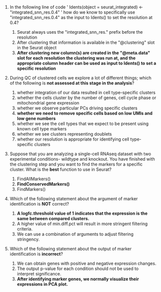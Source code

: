1. In the following line of code ' Idents(object = seurat_integrated) <- "integrated_snn_res.0.4" ' how do we know to specifically use "integrated_snn_res.0.4" as the input to Idents() to set the resolution at 0.4?
    1. Seurat always uses the "integrated_snn_res." prefix before the resolution
    1. After clustering that information is available in the "@clustering" slot in the Seurat object
    1. **After clustering new column(s) are created in the "@meta.data" slot for each resolution the clustering was run at, and the appropriate column header can be used as input to Idents() to set a specific resolution**

1. During QC of clustered cells we explore a lot of different things; which of the following is **not assessed at this stage in the analysis**?
    1. whether integration of our data resulted in cell type-specific clusters
    1. whether the cells cluster by the number of genes, cell cycle phase or mitochondrial gene expression
    1. whether we observe particular PCs driving specific clusters
    1. **whether we need to remove specific cells based on low UMIs and low gene numbers**
    1. whether we see the cell types that we expect to be present using known cell type markers
    1. whether we see clusters representing doublets
    1. whether our resolution is appropriate for identifying cell type-specific clusters


1. Suppose that you are analyzing a single-cell RNAseq dataset with two experimental conditions- wildtype and knockout. You have finished with the clustering step and you want to find the markers for a specific cluster. What is the **best** function to use in Seurat?
    1. FindAllMarkers() 
    1. **FindConservedMarkers()**
    1. FindMarkers()
    
2. Which of the following statement about the argument of marker identification is **NOT** correct?
    1. **A logfc.threshold value of 1 indicates that the expression is the same between compared clusters.**
    1. A higher value of min.diff.pct will result in more stringent filtering criteria.
    1. We can use a combination of arguments to adjust filtering stringency. 

3. Which of the following statement about the output of marker identification is **incorrect**?
    1. We can obtain genes with positive and negative expression changes.
    1. The output p-value for each condition should not be used to interpret significance.
    1. **After identifying marker genes, we normally visualize their expressions in PCA plot.**
